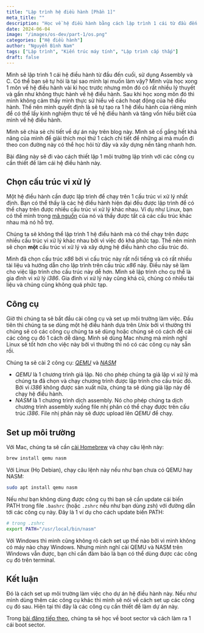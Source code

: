 ```yaml
---
title: "Lập trình hệ điều hành [Phần 1]"
meta_title: ""
description: "Học về hệ điều hành bằng cách lập trình 1 cái từ đầu đến cuối"
date: 2024-06-04
image: "/images/os-dev/part-1/os.png"
categories: ["Hệ điều hành"]
author: "Nguyễn Bình Nam"
tags: ["Lập trình", "Kiến trúc máy tính", "Lập trình cấp thấp"]
draft: false
---
```


Mình sẽ lập trình 1 cái hệ điều hành từ đầu đến cuối, sử dụng Assembly và C. Có thể bạn sẽ tự hỏi là tại sao mình lại muốn làm vậy? Mình vừa học xong 1 môn về hệ điều hành vài kì học trước nhưng môn đó có rất nhiều lý thuyết và gần như không thực hành về hệ điều hành. Sau khi học xong môn đó thì mình không cảm thấy mình thực sử hiểu về cách hoạt động của hệ điều hành. Thế nên mình quyết định là sẽ tự tạo ra 1 hệ điều hành của riêng mình để có thể lấy kinh nghiệm thực tế về hệ điều hành và tăng vốn hiểu biết của mình về hệ điều hành.

Mình sẽ chia sẻ chi tiết về dự án này trên blog này. Mình sẽ cố gắng hết khả năng của mình để giải thích mọi thứ 1 cách chi tiết để những ai mà muốn đi theo con đường này có thể học hỏi từ đây và xây dựng nền tảng nhanh hơn.

Bài đăng này sẽ đi vào cách thiết lập 1 môi trường lập trình với các công cụ cần thiết đề làm cái hệ điều hành này.

## Chọn cấu trúc vi xử lý

Một hệ điều hành cần được lập trình để chạy trên 1 cấu trúc vi xử lý nhất định. Bạn có thể thấy là các hệ điều hành hiện đại đều được lập trình để có thể chạy trên được nhiều cấu trúc vi xử lý khác nhau. Ví dụ như Linux, bạn có thể mình trong [mã nguồn](https://git.kernel.org/pub/scm/linux/kernel/git/torvalds/linux.git/tree/arch?h=v6.10-rc2) của nó và thấy được tất cả các cấu trúc khác nhau mà nó hỗ trợ.

Chúng ta sẽ không thể lập trình 1 hệ điều hành mà có thể chạy trên được nhiều cấu trúc vi xử lý khác nhau bởi vì việc đó khá phức tạp. Thế nên mình sẽ chọn **một** cấu trúc vi xử lý và xây dựng hệ điều hành cho cấu trúc đó.

Mình đã chọn cấu trúc *x86* bởi vì cấu trúc này rất nổi tiếng và có rất nhiều tài liệu và hướng dẫn cho lập trình trên cấu trúc *x86* này. Điều này sẽ làm cho việc lập trình cho cấu trúc này dễ hơn. Mình sẽ lập trình cho cụ thể là gia đình vi xử lý *i386*. Gia đình vi xử lý này cũng khá cũ, chúng có nhiều tài liệu và chúng cũng không quá phức tạp.

## Công cụ

Giờ thì chúng ta sẽ bắt đầu cài công cụ và set up môi trường làm việc. Đầu tiên thì chúng ta se dùng một hệ điều hành dựa trên *Unix* bởi vì thường thì chúng sẽ có các công cụ chúng ta sẽ dùng hoặc chúng sẽ có cách để cài các công cụ đó 1 cách dễ dàng. Mình sẽ dùng Mac nhưng mà mình nghĩ Linux sẽ tốt hơn cho việc này bởi vì thường thì nó có các công cụ này sẵn rồi. 

Chúng ta sẽ cài 2 công cụ: [*QEMU*](https://www.qemu.org/) và [*NASM*](https://nasm.us/)

- *QEMU* là 1 chương trình giả lập. Nó cho phép chúng ta giả lập vi xử lý mà chúng ta đã chọn và chạy chương trình được lập trình cho cấu trúc đó. Bởi vì *i386* không được sản xuất nữa, chúng ta sẽ dùng giả lập này để chạy hệ điều hành.
- *NASM* là 1 chương trình dịch assembly. Nó cho phép chúng ta dịch chương trình assembly xuống file nhị phân có thể chạy được trên cấu trúc *i386*. File nhị phân này sẽ được upload lên *QEMU* để chạy.

## Set up môi trường

Với Mac, chúng ta sẽ cần [cài Homebrew](https://brew.sh/) và chạy câu lệnh này:

```sh
brew install qemu nasm
```

Với Linux (Họ Debian), chạy câu lệnh này nếu như bạn chưa có QEMU hay NASM:

```sh
sudo apt install qemu nasm
```

Nếu như bạn không dùng được công cụ thì bạn sẽ cần update cái biến PATH trong file `.bashrc` (hoặc `.zshrc` nếu như bạn dùng zsh) với đường dẫn tới các công cụ này. Đây là 1 ví dụ cho cách update biến PATH:

```sh
# trong .zshrc
export PATH="/usr/local/bin/nasm"
```

Với Windows thì mình cũng không rõ cách set up thế nào bởi vì mình không có máy nào chạy Windows. Nhưng mình nghĩ cài QEMU và NASM trên Windows vẫn được, bạn chỉ cần đảm bảo là bạn có thể dùng được các công cụ đó trên terminal. 

## Kết luận

Đó là cách set up môi trường làm việc cho dự án hệ điều hành này. Nếu như mình dùng thêm các công cụ khác thì mình sẽ nói về cách set up các công cụ đó sau. Hiện tại thì đây là các công cụ cần thiết đề làm dự án này.

Trong [bài đăng tiếp theo](../os-dev-2), chúng ta sẽ học về boot sector và cách làm ra 1 cái boot sector.
